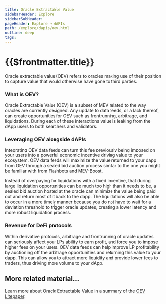 ```yaml
---
title: Oracle Extractable Value
sidebarHeader: Explore
sidebarSubHeader:
pageHeader: Explore → dAPIs
path: /explore/dapis/oev.html
outline: deep
tags:
---
```


<PageHeader/>

<SearchHighlight/>

# {{$frontmatter.title}}

Oracle extractable value (OEV) refers to oracles making use of their position to
capture value that would otherwise have gone to third parties.

### What is OEV?

Oracle Extractable Value (OEV) is a subset of MEV related to the way oracles are
currently designed. Any update to data feeds, or a lack thereof, can create
opportunities for OEV such as frontrunning, arbitrage, and liquidations. During
each of these interactions value is leaking from the dApp users to both
searchers and validators.

### Leveraging OEV alongside dAPIs

Integrating OEV data feeds can turn this fee previously being imposed on your
users into a powerful economic incentive driving value to your ecosystem. OEV
data feeds will maximize the value returned to your dapp from OEV through a
sealed bid auction process similar to the one you might be familiar with from
Flashbots and MEV-Boost.

Instead of overpaying for liquidations with a fixed incentive, that during large
liquidation opportunities can be much too high than it needs to be, a sealed bid
auction hosted at the oracle can minimize the value being paid out and return
most of it back to the dapp. The liquidations will also be able to occur in a
more timely manner because you do not have to wait for a deviation threshold to
trigger oracle updates, creating a lower latency and more robust liquidation
process.

### Revenue for DeFi protocols

Within derivative protocols, arbitrage and frontrunning of oracle updates can
seriously affect your LPs ability to earn profit, and force you to impose higher
fees on your users. OEV data feeds can help improve LP profitability by
auctioning off the arbitrage opportunities and returning this value to your
dapp. This can allow you to attract more liquidity and provide lower fees to
traders, thus driving more volume to your dApp.

## More related material...

Learn more about Oracle Extractable Value in a summary of the
[OEV Litepaper<ExternalLinkImage/>](https://medium.com/api3/oracle-extractable-value-oev-13c1b6d53c5b).
